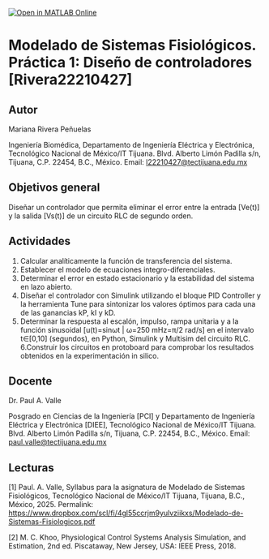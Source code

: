 [![Open in MATLAB Online](https://www.mathworks.com/images/responsive/global/open-in-matlab-online.svg)](https://matlab.mathworks.com/open/github/v1?repo=MARIANARIVERA1234/MSF-Pr-ctica-1)

# Modelado de Sistemas Fisiológicos. Práctica 1: Diseño de controladores [Rivera22210427]

## Autor
Mariana Rivera Peñuelas

Ingeniería Biomédica, Departamento de Ingeniería Eléctrica y Electrónica, Tecnológico Nacional de México/IT Tijuana. Blvd. Alberto Limón Padilla s/n, Tijuana, C.P. 22454, B.C., México. Email: l22210427@tectijuana.edu.mx

## Objetivos general
Diseñar un controlador que permita eliminar el error entre la entrada [Ve(t)] y la salida [Vs(t)] de un circuito RLC de segundo orden.

## Actividades
1. Calcular analíticamente la función de transferencia del sistema.
2. Establecer el modelo de ecuaciones integro-diferenciales.
3. Determinar el error en estado estacionario y la estabilidad del sistema en lazo abierto.
4. Diseñar el controlador con Simulink utilizando el bloque PID Controller y la herramienta Tune para sintonizar los valores óptimos para cada una de las ganancias kP, kI y kD.
5. Determinar la respuesta al escalón, impulso, rampa unitaria y a la función sinusoidal [u(t)=sinωt | ω=250 mHz=π/2 rad/s] en el intervalo t∈[0,10] (segundos), en Python, Simulink y Multisim del circuito RLC.
6.Construir los circuitos en protoboard para comprobar los resultados obtenidos en la experimentación in silico.

## Docente
Dr. Paul A. Valle

Posgrado en Ciencias de la Ingeniería [PCI] y Departamento de Ingeniería Eléctrica y Electrónica [DIEE], Tecnológico Nacional de México/IT Tijuana. Blvd. Alberto Limón Padilla s/n, Tijuana, C.P. 22454, B.C., México. Email: paul.valle@tectijuana.edu.mx

## Lecturas
[1] Paul. A. Valle, Syllabus para la asignatura de Modelado de Sistemas Fisiológicos, Tecnológico Nacional de México/IT Tijuana, Tijuana, B.C., México, 2025. Permalink: https://www.dropbox.com/scl/fi/4gl55ccrjm9yulvziikxs/Modelado-de-Sistemas-Fisiologicos.pdf

[2] M. C. Khoo, Physiological Control Systems Analysis Simulation, and Estimation, 2nd ed. Piscataway, New Jersey, USA: IEEE Press, 2018.
